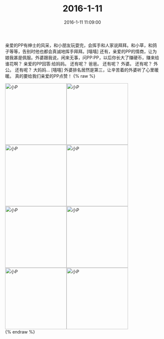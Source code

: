 ﻿---
title: 2016-1-11
date: 2016-1-11 11:09:00
tags:
categories: 妈妈
---
亲爱的PP有绅士的风采，和小朋友玩耍完，会挥手和人家说拜拜。和小草，和鸽子等等，告别时他也都会真诚地挥手拜拜。[嘻嘻]
还有，亲爱的PP的情商，让为娘我甚是佩服。外婆跟我说，闲来无事，问PP:PP，以后你长大了赚硬币，赚来给谁花啊？
亲爱的PP回答:给妈妈。
还有呢？
爸爸。
还有呢？
外婆。
还有呢？
外公。
还有呢？
大妈妈…
[嘻嘻]
外婆排名居然是第三，让辛苦着的外婆听了心里暖暖。
真的要给我们亲爱的PP点赞！
{% raw %}
<div style="width:500 px">
<div style="float:left; width:100 px"><img src="/images/微信图片_20171012115407.jpg" width="200" alt="小P"></div>
<div style="float:left; width:100 px"><img src="/images/微信图片_20171012115427.jpg" width="200" alt="小P"></div>
<div style="float:left; width:100 px"><img src="/images/微信图片_20171012115434.jpg" width="200" alt="小P"></div>
<div style="float:left; width:100 px"><img src="/images/微信图片_20171012115443.jpg" width="200" alt="小P"></div>
<div style="float:left; width:100 px"><img src="/images/微信图片_20171012115450.jpg" width="200" alt="小P"></div>
<div style="float:left; width:100 px"><img src="/images/微信图片_20171012115457.jpg" width="200" alt="小P"></div>
<div style="float:left; width:100 px"><img src="/images/微信图片_20171012115504.jpg" width="200" alt="小P"></div>
<div style="float:left; width:100 px"><img src="/images/微信图片_20171012115513.jpg" width="200" alt="小P"></div>
<div style="clear:both"></div>
</div>
{% endraw %}